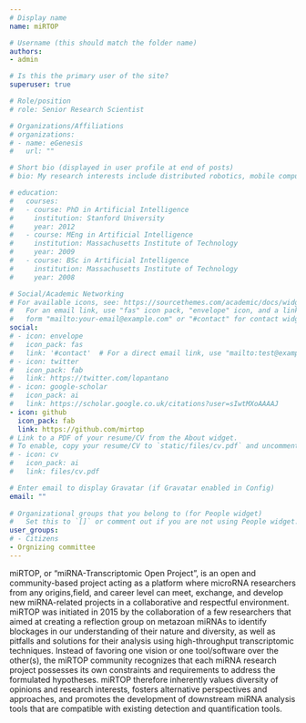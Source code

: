 ```yaml
---
# Display name
name: miRTOP

# Username (this should match the folder name)
authors:
- admin

# Is this the primary user of the site?
superuser: true

# Role/position
# role: Senior Research Scientist

# Organizations/Affiliations
# organizations:
# - name: eGenesis
#   url: ""

# Short bio (displayed in user profile at end of posts)
# bio: My research interests include distributed robotics, mobile computing and programmable matter.

# education:
#   courses:
#   - course: PhD in Artificial Intelligence
#     institution: Stanford University
#     year: 2012
#   - course: MEng in Artificial Intelligence
#     institution: Massachusetts Institute of Technology
#     year: 2009
#   - course: BSc in Artificial Intelligence
#     institution: Massachusetts Institute of Technology
#     year: 2008

# Social/Academic Networking
# For available icons, see: https://sourcethemes.com/academic/docs/widgets/#icons
#   For an email link, use "fas" icon pack, "envelope" icon, and a link in the
#   form "mailto:your-email@example.com" or "#contact" for contact widget.
social:
# - icon: envelope
#   icon_pack: fas
#   link: '#contact'  # For a direct email link, use "mailto:test@example.org".
# - icon: twitter
#   icon_pack: fab
#   link: https://twitter.com/lopantano
# - icon: google-scholar
#   icon_pack: ai
#   link: https://scholar.google.co.uk/citations?user=sIwtMXoAAAAJ
- icon: github
  icon_pack: fab
  link: https://github.com/mirtop
# Link to a PDF of your resume/CV from the About widget.
# To enable, copy your resume/CV to `static/files/cv.pdf` and uncomment the lines below.  
# - icon: cv
#   icon_pack: ai
#   link: files/cv.pdf

# Enter email to display Gravatar (if Gravatar enabled in Config)
email: ""
  
# Organizational groups that you belong to (for People widget)
#   Set this to `[]` or comment out if you are not using People widget.  
user_groups:
# - Citizens
- Orgnizing committee
---
```


miRTOP, or “miRNA-Transcriptomic Open Project”, is an open and community-based project acting as a platform where microRNA researchers from any origins,field, and career level can meet, exchange, and develop new miRNA-related projects in a collaborative and respectful environment. miRTOP was initiated in 2015 by the collaboration of a few researchers that aimed at creating a reflection group on metazoan miRNAs to identify blockages in our understanding of their nature and diversity, as well as pitfalls and solutions for their analysis using high-throughput transcriptomic techniques. Instead of favoring one vision or one tool/software over the other(s), the miRTOP community recognizes that each miRNA research project possesses its own constraints and requirements to address the formulated hypotheses. miRTOP therefore inherently values diversity of opinions and research interests, fosters alternative perspectives and approaches, and promotes the development of downstream miRNA analysis tools that are compatible with existing detection and quantification tools.
